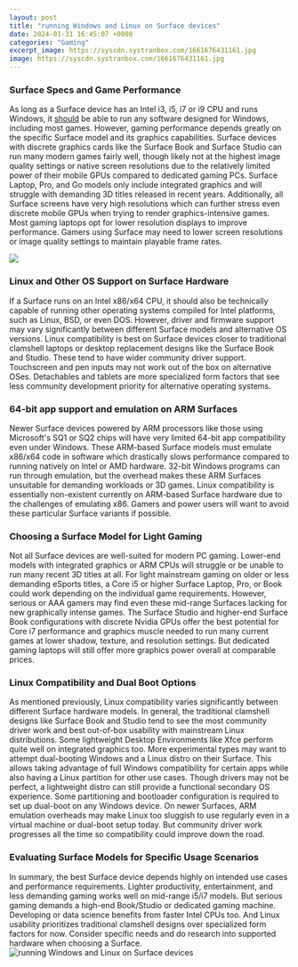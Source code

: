 ```yaml
---
layout: post
title: "running Windows and Linux on Surface devices"
date: 2024-01-31 16:45:07 +0000
categories: "Gaming"
excerpt_image: https://syscdn.systranbox.com/1661676431161.jpg
image: https://syscdn.systranbox.com/1661676431161.jpg
---
```


### Surface Specs and Game Performance
As long as a Surface device has an Intel i3, i5, i7 or i9 CPU and runs Windows, it [should](https://store.fi.io.vn/dear-person-behind-me-you-look-great-today) be able to run any software designed for Windows, including most games. However, gaming performance depends greatly on the specific Surface model and its graphics capabilities. 
Surface devices with discrete graphics cards like the Surface Book and Surface Studio can run many modern games fairly well, though likely not at the highest image quality settings or native screen resolutions due to the relatively limited power of their mobile GPUs compared to dedicated gaming PCs. Surface Laptop, Pro, and Go models only include integrated graphics and will struggle with demanding 3D titles released in recent years.
Additionally, all Surface screens have very high resolutions which can further stress even discrete mobile GPUs when trying to render graphics-intensive games. Most gaming laptops opt for lower resolution displays to improve performance. Gamers using Surface may need to lower screen resolutions or image quality settings to maintain playable frame rates.

![](https://www.zdnet.com/a/img/resize/1318b218d5f304e71b678aeb47c5c78c15d4da6e/2022/08/03/ce5c66e4-c347-4696-b9d3-3491e6541599/img-9570.jpg?auto=webp&amp;width=1280)
### Linux and Other OS Support on Surface Hardware
If a Surface runs on an Intel x86/x64 CPU, it should also be technically capable of running other operating systems compiled for Intel platforms, such as Linux, BSD, or even DOS. However, driver and firmware support may vary significantly between different Surface models and alternative OS versions.
Linux compatibility is best on Surface devices closer to traditional clamshell laptops or desktop replacement designs like the Surface Book and Studio. These tend to have wider community driver support. Touchscreen and pen inputs may not work out of the box on alternative OSes. Detachables and tablets are more specialized form factors that see less community development priority for alternative operating systems.
### 64-bit app support and emulation on ARM Surfaces
Newer Surface devices powered by ARM processors like those using Microsoft's SQ1 or SQ2 chips will have very limited 64-bit app compatibility even under Windows. These ARM-based Surface models must emulate x86/x64 code in software which drastically slows performance compared to running natively on Intel or AMD hardware. 
32-bit Windows programs can run through emulation, but the overhead makes these ARM Surfaces unsuitable for demanding workloads or 3D games. Linux compatibility is essentially non-existent currently on ARM-based Surface hardware due to the challenges of emulating x86. Gamers and power users will want to avoid these particular Surface variants if possible.
### Choosing a Surface Model for Light Gaming
Not all Surface devices are well-suited for modern PC gaming. Lower-end models with integrated graphics or ARM CPUs will struggle or be unable to run many recent 3D titles at all. For light mainstream gaming on older or less demanding eSports titles, a Core i5 or higher Surface Laptop, Pro, or Book could work depending on the individual game requirements. 
However, serious or AAA gamers may find even these mid-range Surfaces lacking for new graphically intense games. The Surface Studio and higher-end Surface Book configurations with discrete Nvidia GPUs offer the best potential for Core i7 performance and graphics muscle needed to run many current games at lower shadow, texture, and resolution settings. But dedicated gaming laptops will still offer more graphics power overall at comparable prices.
### Linux Compatibility and Dual Boot Options
As mentioned previously, Linux compatibility varies significantly between different Surface hardware models. In general, the traditional clamshell designs like Surface Book and Studio tend to see the most community driver work and best out-of-box usability with mainstream Linux distributions. Some lightweight Desktop Environments like Xfce perform quite well on integrated graphics too.
More experimental types may want to attempt dual-booting Windows and a Linux distro on their Surface. This allows taking advantage of full Windows compatibility for certain apps while also having a Linux partition for other use cases. Though drivers may not be perfect, a lightweight distro can still provide a functional secondary OS experience. Some partitioning and bootloader configuration is required to set up dual-boot on any Windows device. 
On newer Surfaces, ARM emulation overheads may make Linux too sluggish to use regularly even in a virtual machine or dual-boot setup today. But community driver work progresses all the time so compatibility could improve down the road.
### Evaluating Surface Models for Specific Usage Scenarios
In summary, the best Surface device depends highly on intended use cases and performance requirements. Lighter productivity, entertainment, and less demanding gaming works well on mid-range i5/i7 models. But serious gaming demands a high-end Book/Studio or dedicated gaming machine. Developing or data science benefits from faster Intel CPUs too. And Linux usability prioritizes traditional clamshell designs over specialized form factors for now. Consider specific needs and do research into supported hardware when choosing a Surface.
![running Windows and Linux on Surface devices](https://syscdn.systranbox.com/1661676431161.jpg)